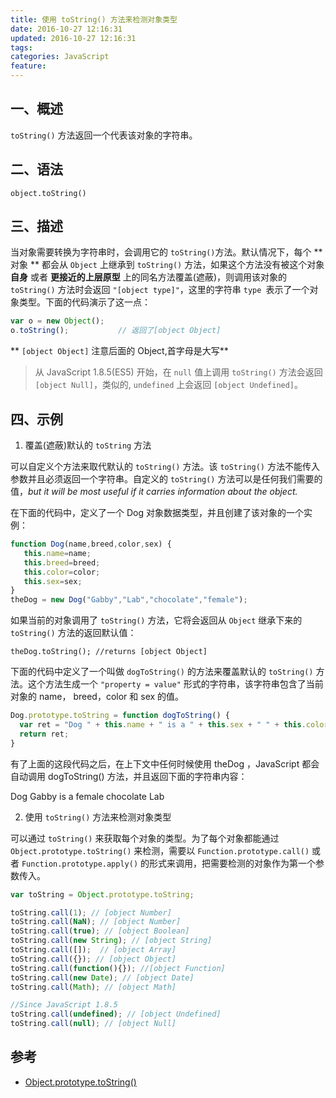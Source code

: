 ```yaml
---
title: 使用 toString() 方法来检测对象类型
date: 2016-10-27 12:16:31
updated: 2016-10-27 12:16:31
tags:
categories: JavaScript
feature:
---
```


## 一、概述

`toString()` 方法返回一个代表该对象的字符串。

## 二、语法

`object.toString()`

## 三、描述

当对象需要转换为字符串时，会调用它的 `toString()`方法。默认情况下，每个 **对象
** 都会从 `Object` 上继承到 `toString()` 方法，如果这个方法没有被这个对象 **自身** 或者 **更接近的上层原型** 上的同名方法覆盖(遮蔽)，则调用该对象的 `toString()` 方法时会返回 `"[object type]"`，这里的字符串 `type `表示了一个对象类型。下面的代码演示了这一点：

```javascript
var o = new Object();
o.toString();           // 返回了[object Object] 
```
** `[object Object]` 注意后面的  Object,首字母是大写**

> 从 JavaScript 1.8.5(ES5) 开始，在 `null` 值上调用 `toString()` 方法会返回 `[object Null]`，类似的, `undefined` 上会返回 `[object Undefined]`。

## 四、示例

1. 覆盖(遮蔽)默认的 `toString` 方法

可以自定义个方法来取代默认的 `toString()` 方法。该 `toString()` 方法不能传入参数并且必须返回一个字符串。自定义的 `toString()` 方法可以是任何我们需要的值，*but it will be most useful if it carries information about the object.*

在下面的代码中，定义了一个 Dog  对象数据类型，并且创建了该对象的一个实例：

```javascript
function Dog(name,breed,color,sex) {
   this.name=name;
   this.breed=breed;
   this.color=color;
   this.sex=sex;
}
theDog = new Dog("Gabby","Lab","chocolate","female");
```

如果当前的对象调用了 `toString()` 方法，它将会返回从 `Object` 继承下来的 `toString()` 方法的返回默认值：

`theDog.toString(); //returns [object Object]`

下面的代码中定义了一个叫做 `dogToString()` 的方法来覆盖默认的 `toString()` 方法。这个方法生成一个 `"property = value"` 形式的字符串，该字符串包含了当前对象的 name， breed，color 和 sex 的值。

```javascript
Dog.prototype.toString = function dogToString() {
  var ret = "Dog " + this.name + " is a " + this.sex + " " + this.color + " " + this.breed;
  return ret;
}
```

有了上面的这段代码之后，在上下文中任何时候使用 theDog ，JavaScript 都会自动调用 dogToString() 方法，并且返回下面的字符串内容：

Dog Gabby is a female chocolate Lab

2. 使用 `toString()` 方法来检测对象类型

可以通过 `toString()` 来获取每个对象的类型。为了每个对象都能通过 `Object.prototype.toString()` 来检测，需要以 `Function.prototype.call()` 或者 `Function.prototype.apply()` 的形式来调用，把需要检测的对象作为第一个参数传入。

```javascript
var toString = Object.prototype.toString;

toString.call(1); // [object Number]
toString.call(NaN); // [object Number]
toString.call(true); // [object Boolean]
toString.call(new String); // [object String]
toString.call([]);  // [object Array]
toString.call({}); // [object Object]
toString.call(function(){}); //[object Function]
toString.call(new Date); // [object Date]
toString.call(Math); // [object Math]

//Since JavaScript 1.8.5
toString.call(undefined); // [object Undefined]
toString.call(null); // [object Null]
```

## 参考
- [Object.prototype.toString()](https://developer.mozilla.org/zh-CN/docs/Web/JavaScript/Reference/Global_Objects/Object/toString#Using_toString_to_detect_object_type)